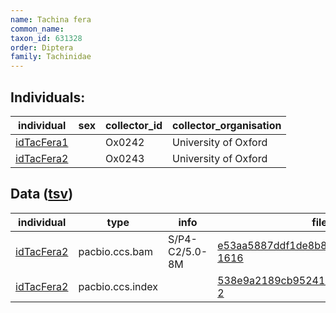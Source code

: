 ```yaml
---
name: Tachina fera
common_name: 
taxon_id: 631328
order: Diptera
family: Tachinidae
---
```


## Individuals:

| individual | sex | collector_id | collector_organisation |
| ---------- | --- | ------------ | ---------------------- |
| [idTacFera1](idTacFera1.md) |  | Ox0242 | University of Oxford |
| [idTacFera2](idTacFera2.md) |  | Ox0243 | University of Oxford |

## Data ([tsv](Tachina_fera_data.tsv))

| individual | type | info | file |
| ---------- | ---- | ---- | ---- |
| [idTacFera2](idTacFera2.md) | pacbio.ccs.bam | S/P4-C2/5.0-8M | [e53aa5887ddf1de8b8a2de90bb193103-1616](https://darwin.cog.sanger.ac.uk/insects/Tachina_fera/idTacFera2/genomic_data/pacbio/m64097_200213_171615.ccs.bam) |
| [idTacFera2](idTacFera2.md) | pacbio.ccs.index |  | [538e9a2189cb95241e9fee8e8016cff5-2](https://darwin.cog.sanger.ac.uk/insects/Tachina_fera/idTacFera2/genomic_data/pacbio/m64097_200213_171615.ccs.bam.pbi) |
